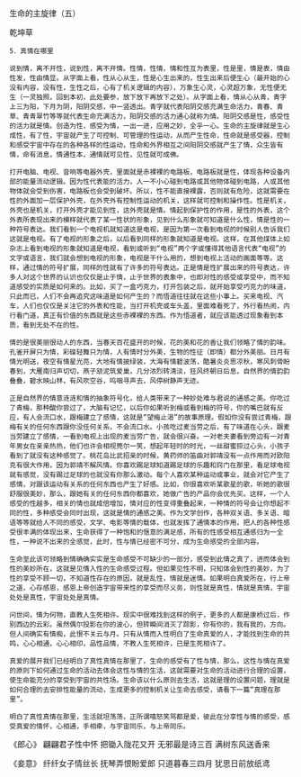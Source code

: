 生命的主旋律（五）

乾坤草


    5．真情在哪里

    说到情，离不开性，说到性，离不开情。性情，性情，情和性互为表里，性是里，情是表，情由性发，性由情显。从字面上看，性从心从生，性是心生出来的，性生出来后便生心（最开始的心没有内容，没有性，生性之后，心有了机关逻辑的内容），万象生心灵，心灵超万象，无性便无生（一灵独照，回到本初，此处要参，放下放下再放下之处）。从字面上看，情从心从青，青字上三为阳，下月为阴，阳阴交感，中一竖透出。青字就代表阳阴交感充满生命活力，青春、青草、青青翠竹等等就代表生命充满活力，阳阴交感的活力通心就称为情。阳阴交感是性，感受性的活力就是情。创造为性，感受为情，一出一进，应用之妙，全乎一心。生命的主旋律就是生心成性，有了性，宇宙就产生了可控制、可管理的性运动，从而产生性命，性命就是感受器，控制和感受宇宙中存在的各种各样的性运动，性命和外界相互之间阳阴交感就产生了情，众生皆有情，命有消息，情通性本，通情就可见性，见性就可成佛。

    打开电脑、电视、音响等电器外壳，里面就是赤裸裸的电路板，电路板就是性，体现各种设备内部的能量流动逻辑。因为性代表能的活力，人一不小心碰到电路或其他物体碰到电路，人或其他物体就会受到伤害，电路板也会受到破坏。所以，性不能直接裸露，否则就有危险，这就需要在性的外面加一层保护外壳，在外壳外有控制性运动的机关，这样就可控制和操作性。性是机关，外壳也是机关，打开外壳才能见到性，这外壳就是情。情起到保护性的作用，是性的外表，这个外表所表现出来的模样就代表了某一性状的形象，见到什么形象就可知道是什么性，情是性的一种符号表达。我们看到一个电视机就知道这是电视，是因为第一次看到电视的时候别人告诉我们这就是电视。有了电视的形象之后，以后看到同样的形象就知道是电视。这样，在其他煤体上如杂志上看到电视的形象就知道是电视，看到或听到“电视”两个字或懂得其他语言代表“电视”的文字或语言，我们就会想到电视的形象，电视是干什么用的，想到电视上活动的画面等等。这样，通过情的符号扩展，同样的性就有了许多的符号表达。正是情是性扩展出来的符号表达，许多人对这个世界的认识也仅仅是止于情，止于世界的表象中，也即对性的感受或享受中，而不知道感受的实质是如何来的。比如，买了一盒巧克力，打开包装之后，就开始享受巧克力的味道，只此而已，人们不会再追究这味道是如何产生的？而悟道往往就在这些小事上。买来电视、汽车，人们也仅仅是关注它的外表和性能，当打开机壳或车头盖，里面难看死了，外行看热闹，内行看门道，真正有价值的东西就是这些赤裸裸的东西。作为悟道者，就应该能透过现象看到本质，看到无处不在的性。

    情的是很美丽很动人的东西，当春天百花盛开的时候，花的美和花的香让我们领略了情的韵味。孔雀开屏只为情，彩碟轻舞只为情，人有情时分外美，生物的性征（即情）都分外美丽。日月有情光明送，夜空有情星光亮，大地有情披绿装，大海有情碧波荡，酷暑炎炎思凉秋，寒风刺骨盼春到，大雁南归声切切，燕子颔泥筑爱巢，几分浓烈转清淡，狂风终朝日后息，自然界的情韵韵叠叠，碧水映山林，有风吹空谷，呜咽寻声去，风停树静声无迹。

    正是自然界的情意涟涟和情的抽象符号化，给人类带来了一种妙处难与君说的通感之美。你吃过了青梅，那种酸你尝过了，大脑有记忆，以后你如果听到梅或看到梅的符号，你的嘴巴就有反应，有人会流口水，跟梅建立了感情，这就是“望梅止渴”的故事原理。假如你没有尝过青梅，跟梅有关的任何东西跟你没任何关系，不会流口水。小孩吃过麦当劳之后，有了味道在心头，跟麦当劳建立了感情，一看到电视上出现的麦当劳广告，就会很兴奋。一对老夫妻看到旁边有一对青年男女在亲亲热热，他们也许会相视莞尔一笑，想起年轻时的时光，一丝甜蜜掠过心头，小孩子看到了就没有这种感觉了。桃花岛比武招亲的时候，黄药师的笛曲对郭靖没有一点作用而对欧阳克有很大作用，因为郭靖不解风情。你喜欢踢足球知道踢足球的乐趣和窍门在那里，看足球电视就有感觉，没有踢过足球的也就没有你那么激动。每个人喜欢某种运动或事业，就会对它产生了感情，对跟该运动有关系的任何东西也产生了好感。比如，你很喜欢听某歌星的歌，听她的歌很舒服很美妙，那么，跟她有关的任何东西你都喜欢，她做广告的产品你会优先买。这样，一个人感受的性越多，相关的情也就成倍增加，情对应的性变得重叠起来，一种情的符号会让你想起不同的性，多种感受会同时出现，这就是情的通感之美。作为文学创作，各种双关语、多关语、暗语等等就给人不同的感受，文学、电影等情的载体，也就发挥了通情本的作用，把人的各种性感受很丰满的体现出来，生命获得了一种饱和的惬意的满足感，所有的性感受相互通感归为一全性，一种说不出来的全感觉，此时，性与情已经密不可分，成为生命感受的全部内容。

    生命至此该可领略到情确确实实是生命感受不可缺少的一部分，感受到此情之真了，进而体会到性的美妙所在，这就是见情入性的生命感受过程。但如果见性不明，只知体会到性的美妙，为了性的享受不顾一切，不知道性存在的原因，就是乱性，情就是迷情。如果明白真爱所在，行上帝之道，心存感恩，感恩上帝创造宇宙带来性的享受而尽义务，则性就是真性，情就是真情，宇宙处处是真性，宇宙处处是真情。

    问世间，情为何物，直教人生死相许。现实中很难找到这样的例子，更多的人都是康桥过后，作别西边的云彩。虽然偶尔投影在你的波心，但转瞬间消灭了踪影，你有你的，我有我的，方向。但人间确实有情痴，此恨不关云与月。只有从情而入性明白了生命真爱的人，才能找到生命的共鸣，心心相通，心心相印，品性品情，不教人生死相许，已是生死相许了。

    真爱的展开我们已经明白了真性真情在那里了，生命的感受有了性与情，那么，这性与情在真爱的原则下如何通过生命的活动去体会这性与情的生活，这就需要对生命的活动进行合理的设置，使生命能充分的享受到宇宙的共性场。生命该以什么原则去生活，这就是理的设置问题，理就是如何合理的去安排性能量的流动，生成更多的控制机关让生命去感受，请看下一篇“真理在那里”。

    明白了真性真情在那里，生活就坦荡荡，正所谓嘻怒笑骂都是爱，彼此在分享性与情的感受，感受真爱的情怀，心相通，手相牵，与宇宙同乐，与上帝同乐。

《郎心》
翩翩君子性中怀
把锄入陇花又开
无邪最是诗三百
满树东风送香来

《妾意》
纤纤女子情丝长
抚琴弄恨盼爱郎
只道暮春三四月
犹思日前放纸鸢




